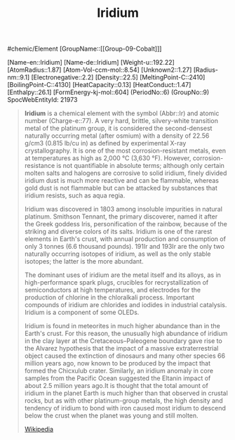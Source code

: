 ﻿---
title: "Iridium"
type: Element

---
#chemic/Element 
[GroupName::[[Group-09-Cobalt]]]

[Name-en::Iridium]
[Name-de::Iridium]
[Weight-u::192.22]
[AtomRadius::1.87]
[Atom-Vol-ccm-mol::8.54]
[Unknown2::1.27]
[Radius-nm::9.1]
[Electronegative::2.2]
[Density::22.5]
[MeltingPoint-C::2410]
[BoilingPoint-C::4130]
[HeatCapacity::0.13]
[HeatConduct::1.47]
[Enthalpy::26.1]
[FormEnergy-kj-mol::604]
(PeriodNo::6)
(GroupNo::9)
SpocWebEntityId: 21973


> **Iridium** is a chemical element with the symbol (Abbr::Ir) and atomic number (Charge-e::77). A very hard, brittle, silvery-white transition metal of the platinum group, it is considered the second-densest naturally occurring metal (after osmium) with a density of 22.56 g/cm3 (0.815 lb/cu in) as defined by experimental X-ray crystallography. It is one of the most corrosion-resistant metals, even at temperatures as high as 2,000 °C (3,630 °F). However, corrosion-resistance is not quantifiable in absolute terms; although only certain molten salts and halogens are corrosive to solid iridium, finely divided iridium dust is much more reactive and can be flammable, whereas gold dust is not flammable but can be attacked by substances that iridium resists, such as aqua regia.
>
> Iridium was discovered in 1803 among insoluble impurities in natural platinum. Smithson Tennant, the primary discoverer, named it after the Greek goddess Iris, personification of the rainbow, because of the striking and diverse colors of its salts. Iridium is one of the rarest elements in Earth's crust, with annual production and consumption of only 3 tonnes (6.6 thousand pounds). 191Ir and 193Ir are the only two naturally occurring isotopes of iridium, as well as the only stable isotopes; the latter is the more abundant.
>
> The dominant uses of iridium are the metal itself and its alloys, as in high-performance spark plugs, crucibles for recrystallization of semiconductors at high temperatures, and electrodes for the production of chlorine in the chloralkali process. Important compounds of iridium are chlorides and iodides in industrial catalysis.  Iridium is a component of some OLEDs.
>
> Iridium is found in meteorites in much higher abundance than in the Earth's crust. For this reason, the unusually high abundance of iridium in the clay layer at the Cretaceous–Paleogene boundary gave rise to the Alvarez hypothesis that the impact of a massive extraterrestrial object caused the extinction of dinosaurs and many other species 66 million years ago, now known to be produced by the impact that formed the Chicxulub crater. Similarly, an iridium anomaly in core samples from the Pacific Ocean suggested the Eltanin impact of about 2.5 million years ago.It is thought that the total amount of iridium in the planet Earth is much higher than that observed in crustal rocks, but as with other platinum-group metals, the high density and tendency of iridium to bond with iron caused most iridium to descend below the crust when the planet was young and still molten.
>
> [Wikipedia](https://en.wikipedia.org/wiki/Iridium)

